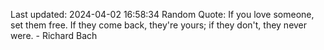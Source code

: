 Last updated: 2024-04-02 16:58:34
Random Quote: If you love someone, set them free. If they come back, they're yours; if they don't, they never were. - Richard Bach